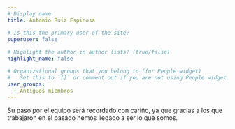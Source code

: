 ```yaml
---
# Display name
title: Antonio Ruiz Espinosa

# Is this the primary user of the site?
superuser: false
    
# Highlight the author in author lists? (true/false)
highlight_name: false

# Organizational groups that you belong to (for People widget)
#   Set this to `[]` or comment out if you are not using People widget.
user_groups:
  - Antiguos miembros
---
```


Su paso por el equipo será recordado con cariño, ya que gracias a los que trabajaron en el pasado hemos llegado a ser lo que somos. 
